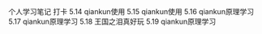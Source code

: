 个人学习笔记
打卡
5.14    qiankun使用
5.15    qiankun使用
5.16    qiankun原理学习
5.17    qiankun原理学习
5.18    王国之泪真好玩
5.19    qiankun原理学习